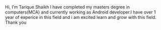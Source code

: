 Hi, I’m Tarique Shaikh
I have completed my masters degree in computers(MCA) and currently working as Android developer.I have over 1 year of experice in this field and i am excited learn and grow with this field.
Thank you
